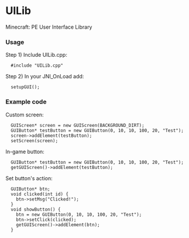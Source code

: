 UILib
=====

Minecraft: PE User Interface Library

### Usage
Step 1) Include UILib.cpp:
```
  #include "UILib.cpp"
```
Step 2) In your JNI_OnLoad add:
```
  setupGUI();
```

### Example code
Custom screen:
```
  GUIScreen* screen = new GUIScreen(BACKGROUND_DIRT);
  GUIButton* testButton = new GUIButton(0, 10, 10, 100, 20, "Test");
  screen->addElement(testButton);
  setScreen(screen);
```
In-game button:
```
  GUIButton* testButton = new GUIButton(0, 10, 10, 100, 20, "Test");
  getGUIScreen()->addElement(testButton);
```
Set button's action:
```
  GUIButton* btn;
  void clicked(int id) {
    btn->setMsg("Clicked!");
  }
  void showButton() {
    btn = new GUIButton(0, 10, 10, 100, 20, "Test");
    btn->setClick(clicked);
    getGUIScreen()->addElement(btn);
  }
```
